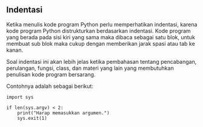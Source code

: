 ## Indentasi

Ketika menulis kode program Python perlu memperhatikan indentasi, karena kode program Python distrukturkan berdasarkan indentasi. Kode program yang berada pada sisi kiri yang sama maka dibaca sebagai satu blok, untuk membuat sub blok maka cukup dengan memberikan jarak spasi atau tab ke kanan.

Soal indentasi ini akan lebih jelas ketika pembahasan tentang pencabangan, perulangan, fungsi, class, dan materi yang lain yang membutuhkan penulisan kode program bersarang.

Contohnya adalah sebagai berikut:

```
import sys

if len(sys.argv) < 2:
    print("Harap memasukkan argumen.")
    sys.exit(1)
```
